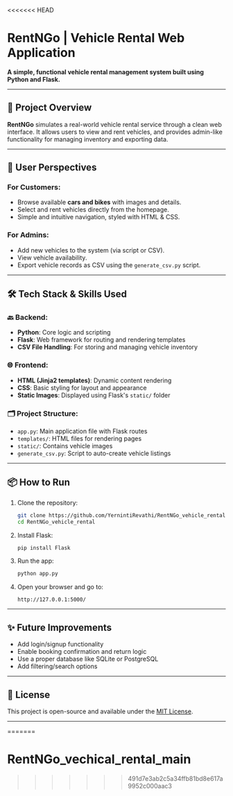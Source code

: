 <<<<<<< HEAD
# RentNGo | Vehicle Rental Web Application

**A simple, functional vehicle rental management system built using Python and Flask.**

---

## 🚗 Project Overview

**RentNGo** simulates a real-world vehicle rental service through a clean web interface. It allows users to view and rent vehicles, and provides admin-like functionality for managing inventory and exporting data.

---

## 👤 User Perspectives

### For Customers:

* Browse available **cars and bikes** with images and details.
* Select and rent vehicles directly from the homepage.
* Simple and intuitive navigation, styled with HTML & CSS.

### For Admins:

* Add new vehicles to the system (via script or CSV).
* View vehicle availability.
* Export vehicle records as CSV using the `generate_csv.py` script.

---

## 🛠️ Tech Stack & Skills Used

### 🔙 Backend:

* **Python**: Core logic and scripting
* **Flask**: Web framework for routing and rendering templates
* **CSV File Handling**: For storing and managing vehicle inventory

### 🌐 Frontend:

* **HTML (Jinja2 templates)**: Dynamic content rendering
* **CSS**: Basic styling for layout and appearance
* **Static Images**: Displayed using Flask's `static/` folder

### 🗂️ Project Structure:

* `app.py`: Main application file with Flask routes
* `templates/`: HTML files for rendering pages
* `static/`: Contains vehicle images
* `generate_csv.py`: Script to auto-create vehicle listings

---

## 📦 How to Run

1. Clone the repository:

   ```bash
   git clone https://github.com/YernintiRevathi/RentNGo_vehicle_rental.git
   cd RentNGo_vehicle_rental
   ```
2. Install Flask:

   ```bash
   pip install Flask
   ```
3. Run the app:

   ```bash
   python app.py
   ```
4. Open your browser and go to:

   ```
   http://127.0.0.1:5000/
   ```

---

## ✨ Future Improvements

* Add login/signup functionality
* Enable booking confirmation and return logic
* Use a proper database like SQLite or PostgreSQL
* Add filtering/search options

---

## 📄 License

This project is open-source and available under the [MIT License](LICENSE).

---

=======
# RentNGo_vechical_rental_main
>>>>>>> 491d7e3ab2c5a34ffb81bd8e617a9952c000aac3
